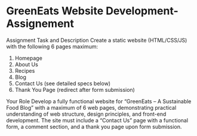 # GreenEats Website Development-Assignement

Assignment Task and Description 
Create a static website (HTML/CSS/JS) with the following 6 pages maximum:
1.	Homepage
2.	About Us
3.	Recipes
4.	Blog
5.	Contact Us (see detailed specs below)
6.	Thank You Page (redirect after form submission)

Your Role
Develop a fully functional website for “GreenEats – A Sustainable Food Blog” with a maximum of 6 web pages, demonstrating practical understanding of web structure, design principles, and front-end development. The site must include a “Contact Us” page with a functional form, a comment section, and a thank you page upon form submission.
